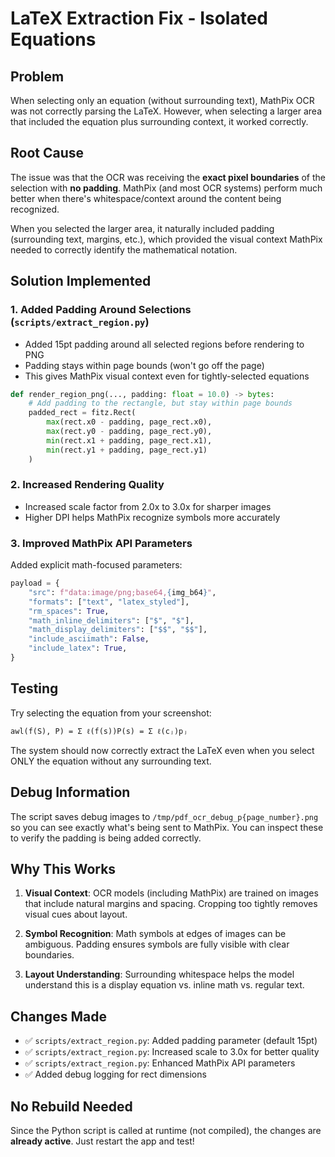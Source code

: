 # LaTeX Extraction Fix - Isolated Equations

## Problem

When selecting only an equation (without surrounding text), MathPix OCR was not correctly parsing the LaTeX. However, when selecting a larger area that included the equation plus surrounding context, it worked correctly.

## Root Cause

The issue was that the OCR was receiving the **exact pixel boundaries** of the selection with **no padding**. MathPix (and most OCR systems) perform much better when there's whitespace/context around the content being recognized.

When you selected the larger area, it naturally included padding (surrounding text, margins, etc.), which provided the visual context MathPix needed to correctly identify the mathematical notation.

## Solution Implemented

### 1. **Added Padding Around Selections** (`scripts/extract_region.py`)

- Added 15pt padding around all selected regions before rendering to PNG
- Padding stays within page bounds (won't go off the page)
- This gives MathPix visual context even for tightly-selected equations

```python
def render_region_png(..., padding: float = 10.0) -> bytes:
    # Add padding to the rectangle, but stay within page bounds
    padded_rect = fitz.Rect(
        max(rect.x0 - padding, page_rect.x0),
        max(rect.y0 - padding, page_rect.y0),
        min(rect.x1 + padding, page_rect.x1),
        min(rect.y1 + padding, page_rect.y1)
    )
```

### 2. **Increased Rendering Quality**

- Increased scale factor from 2.0x to 3.0x for sharper images
- Higher DPI helps MathPix recognize symbols more accurately

### 3. **Improved MathPix API Parameters**

Added explicit math-focused parameters:

```python
payload = {
    "src": f"data:image/png;base64,{img_b64}",
    "formats": ["text", "latex_styled"],
    "rm_spaces": True,
    "math_inline_delimiters": ["$", "$"],
    "math_display_delimiters": ["$$", "$$"],
    "include_asciimath": False,
    "include_latex": True,
}
```

## Testing

Try selecting the equation from your screenshot:

```
awl(f(S), P) = Σ ℓ(f(s))P(s) = Σ ℓ(cⱼ)pⱼ
```

The system should now correctly extract the LaTeX even when you select ONLY the equation without any surrounding text.

## Debug Information

The script saves debug images to `/tmp/pdf_ocr_debug_p{page_number}.png` so you can see exactly what's being sent to MathPix. You can inspect these to verify the padding is being added correctly.

## Why This Works

1. **Visual Context**: OCR models (including MathPix) are trained on images that include natural margins and spacing. Cropping too tightly removes visual cues about layout.

2. **Symbol Recognition**: Math symbols at edges of images can be ambiguous. Padding ensures symbols are fully visible with clear boundaries.

3. **Layout Understanding**: Surrounding whitespace helps the model understand this is a display equation vs. inline math vs. regular text.

## Changes Made

- ✅ `scripts/extract_region.py`: Added padding parameter (default 15pt)
- ✅ `scripts/extract_region.py`: Increased scale to 3.0x for better quality
- ✅ `scripts/extract_region.py`: Enhanced MathPix API parameters
- ✅ Added debug logging for rect dimensions

## No Rebuild Needed

Since the Python script is called at runtime (not compiled), the changes are **already active**. Just restart the app and test!
